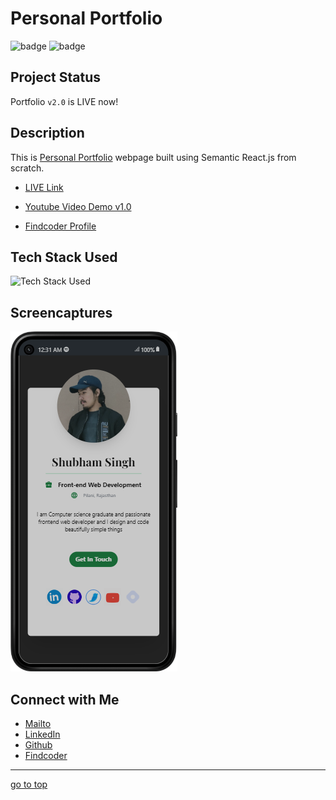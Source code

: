 # Personal Portfolio

![badge](https://img.shields.io/badge/Shubham%20Singh%20-grey)
![badge](https://img.shields.io/badge/Personal%20-Portfolio-orange)

## Project Status

Portfolio `v2.0` is LIVE now!

## Description

This is [Personal Portfolio](https://shubhambhoj.in/) webpage built using Semantic React.js from scratch.

- [LIVE Link](https://shubhambhoj.in/)

- [Youtube Video Demo v1.0](https://youtu.be/mdmvHM9fnYQ)

- [Findcoder Profile](https://www.findcoder.io/u/shubham_singh)

## Tech Stack Used

![Tech Stack Used](https://skillicons.dev/icons?i=react,javascript,tailwind,nodejs,html,css,git)

## Screencaptures

![screenshot](./src/assets/mobilecapture.png)

## Connect with Me

- [Mailto](mailto:shubhambhoj3@gmail.com)
- [LinkedIn](https://www.linkedin.com/in/shubham-singh-b122b7171/)
- [Github](https://github.com/ShubhamSingh03)
- [Findcoder](https://www.findcoder.io/u/shubham_singh)

---

[go to top](#personal-portfolio)
